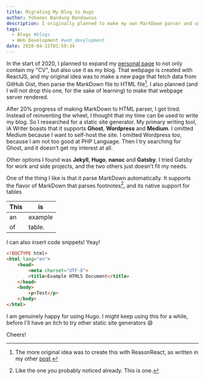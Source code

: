 ```yaml
---
title: Migrating My Blog to Hugo
author: Yohanes Bandung Bondowoso
description: I originally planned to make my own MarkDown parser and use gist as my blog CMS. After researched a bit between static site generator, I choose Hugo.
tags:
  - Blogs #blogs
  - Web Development #web_development
date: 2020-04-15T01:59:34
---
```


In the start of 2020, I planned to expand my [personal page](https://ybbond.dev/) to not only contain my "CV", but also use it as my blog. That webpage is created with ReactJS, and my original idea was to make a new page that fetch data from GitHub Gist, then parse the MarkDown file to HTML file[^1]. I also planned (and I will not drop this one, for the sake of learning) to make that webpage server rendered.

[^1]: The more original idea was to create this with ReasonReact, as written in my other [post](/posts/2020/03/trying-bs-json-and-bs-fetch-to-publish-my-gist-as-blog/).

After 20% progress of making MarkDown to HTML parser, I got tired. Instead of reinventing the wheel, I thought that my time can be used to write my blog. So I researched for a static site generator. My primary writing tool, iA Writer boasts that it supports **Ghost**, **Wordpress** and **Medium**. I omitted Medium because I want to self-host the site. I omitted Wordpress too, because I am not too good at PHP Language. Then I try searching for Ghost, and it doesn't get my interest at all.

Other options I found was **Jekyll**, **Hugo**, **nanoc** and **Gatsby**. I tried Gatsby for work and side projects, and the two others just doesn't fit my needs.

One of the thing I like is that it parse MarkDown automatically. It supports the flavor of MarkDown that parses footnotes[^2], and its native support for tables

[^2]: Like the one you probably noticed already. This is one.

This | is
-----|------
  an | example
  of | table.

I can also insert code snippets! Yeay!


```html
<!DOCTYPE html>
<html lang="en">
    <head>
        <meta charset="UTF-8">
        <title>Example HTML5 Document</title>
    </head>
    <body>
        <p>Test</p>
    </body>
</html>
```

I am genuinely happy for using Hugo. I might keep using this for a while, before I'll have an itch to try other static site  generators 😄

Cheers!
